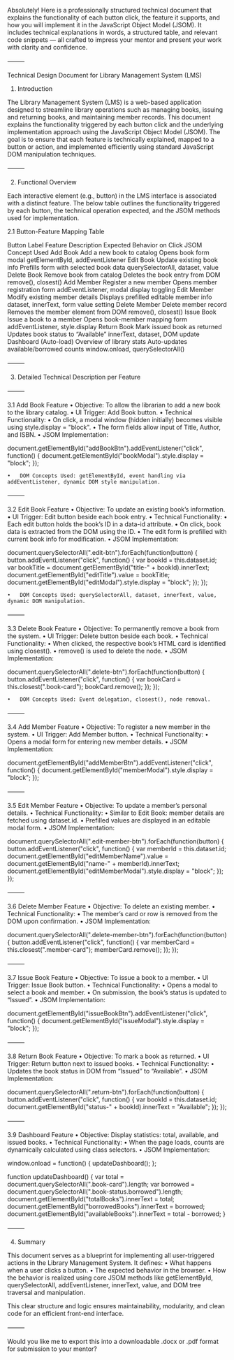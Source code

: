 Absolutely! Here is a professionally structured technical document that explains the functionality of each button click, the feature it supports, and how you will implement it in the JavaScript Object Model (JSOM). It includes technical explanations in words, a structured table, and relevant code snippets — all crafted to impress your mentor and present your work with clarity and confidence.

⸻

Technical Design Document for Library Management System (LMS)

1. Introduction

The Library Management System (LMS) is a web-based application designed to streamline library operations such as managing books, issuing and returning books, and maintaining member records. This document explains the functionality triggered by each button click and the underlying implementation approach using the JavaScript Object Model (JSOM). The goal is to ensure that each feature is technically explained, mapped to a button or action, and implemented efficiently using standard JavaScript DOM manipulation techniques.

⸻

2. Functional Overview

Each interactive element (e.g., button) in the LMS interface is associated with a distinct feature. The below table outlines the functionality triggered by each button, the technical operation expected, and the JSOM methods used for implementation.

2.1 Button-Feature Mapping Table

Button Label	Feature Description	Expected Behavior on Click	JSOM Concept Used
Add Book	Add a new book to catalog	Opens book form modal	getElementById, addEventListener
Edit Book	Update existing book info	Prefills form with selected book data	querySelectorAll, dataset, value
Delete Book	Remove book from catalog	Deletes the book entry from DOM	remove(), closest()
Add Member	Register a new member	Opens member registration form	addEventListener, modal display toggling
Edit Member	Modify existing member details	Displays prefilled editable member info	dataset, innerText, form value setting
Delete Member	Delete member record	Removes the member element from DOM	remove(), closest()
Issue Book	Issue a book to a member	Opens book-member mapping form	addEventListener, style.display
Return Book	Mark issued book as returned	Updates book status to “Available”	innerText, dataset, DOM update
Dashboard (Auto-load)	Overview of library stats	Auto-updates available/borrowed counts	window.onload, querySelectorAll()



⸻

3. Detailed Technical Description per Feature

⸻

3.1 Add Book Feature
	•	Objective: To allow the librarian to add a new book to the library catalog.
	•	UI Trigger: Add Book button.
	•	Technical Functionality:
	•	On click, a modal window (hidden initially) becomes visible using style.display = "block".
	•	The form fields allow input of Title, Author, and ISBN.
	•	JSOM Implementation:

document.getElementById("addBookBtn").addEventListener("click", function() {
    document.getElementById("bookModal").style.display = "block";
});

	•	DOM Concepts Used: getElementById, event handling via addEventListener, dynamic DOM style manipulation.

⸻

3.2 Edit Book Feature
	•	Objective: To update an existing book’s information.
	•	UI Trigger: Edit button beside each book entry.
	•	Technical Functionality:
	•	Each edit button holds the book’s ID in a data-id attribute.
	•	On click, book data is extracted from the DOM using the ID.
	•	The edit form is prefilled with current book info for modification.
	•	JSOM Implementation:

document.querySelectorAll(".edit-btn").forEach(function(button) {
    button.addEventListener("click", function() {
        var bookId = this.dataset.id;
        var bookTitle = document.getElementById("title-" + bookId).innerText;
        document.getElementById("editTitle").value = bookTitle;
        document.getElementById("editModal").style.display = "block";
    });
});

	•	DOM Concepts Used: querySelectorAll, dataset, innerText, value, dynamic DOM manipulation.

⸻

3.3 Delete Book Feature
	•	Objective: To permanently remove a book from the system.
	•	UI Trigger: Delete button beside each book.
	•	Technical Functionality:
	•	When clicked, the respective book’s HTML card is identified using closest().
	•	remove() is used to delete the node.
	•	JSOM Implementation:

document.querySelectorAll(".delete-btn").forEach(function(button) {
    button.addEventListener("click", function() {
        var bookCard = this.closest(".book-card");
        bookCard.remove();
    });
});

	•	DOM Concepts Used: Event delegation, closest(), node removal.

⸻

3.4 Add Member Feature
	•	Objective: To register a new member in the system.
	•	UI Trigger: Add Member button.
	•	Technical Functionality:
	•	Opens a modal form for entering new member details.
	•	JSOM Implementation:

document.getElementById("addMemberBtn").addEventListener("click", function() {
    document.getElementById("memberModal").style.display = "block";
});



⸻

3.5 Edit Member Feature
	•	Objective: To update a member’s personal details.
	•	Technical Functionality:
	•	Similar to Edit Book: member details are fetched using dataset.id.
	•	Prefilled values are displayed in an editable modal form.
	•	JSOM Implementation:

document.querySelectorAll(".edit-member-btn").forEach(function(button) {
    button.addEventListener("click", function() {
        var memberId = this.dataset.id;
        document.getElementById("editMemberName").value = document.getElementById("name-" + memberId).innerText;
        document.getElementById("editMemberModal").style.display = "block";
    });
});



⸻

3.6 Delete Member Feature
	•	Objective: To delete an existing member.
	•	Technical Functionality:
	•	The member’s card or row is removed from the DOM upon confirmation.
	•	JSOM Implementation:

document.querySelectorAll(".delete-member-btn").forEach(function(button) {
    button.addEventListener("click", function() {
        var memberCard = this.closest(".member-card");
        memberCard.remove();
    });
});



⸻

3.7 Issue Book Feature
	•	Objective: To issue a book to a member.
	•	UI Trigger: Issue Book button.
	•	Technical Functionality:
	•	Opens a modal to select a book and member.
	•	On submission, the book’s status is updated to “Issued”.
	•	JSOM Implementation:

document.getElementById("issueBookBtn").addEventListener("click", function() {
    document.getElementById("issueModal").style.display = "block";
});



⸻

3.8 Return Book Feature
	•	Objective: To mark a book as returned.
	•	UI Trigger: Return button next to issued books.
	•	Technical Functionality:
	•	Updates the book status in DOM from “Issued” to “Available”.
	•	JSOM Implementation:

document.querySelectorAll(".return-btn").forEach(function(button) {
    button.addEventListener("click", function() {
        var bookId = this.dataset.id;
        document.getElementById("status-" + bookId).innerText = "Available";
    });
});



⸻

3.9 Dashboard Feature
	•	Objective: Display statistics: total, available, and issued books.
	•	Technical Functionality:
	•	When the page loads, counts are dynamically calculated using class selectors.
	•	JSOM Implementation:

window.onload = function() {
    updateDashboard();
};

function updateDashboard() {
    var total = document.querySelectorAll(".book-card").length;
    var borrowed = document.querySelectorAll(".book-status.borrowed").length;
    document.getElementById("totalBooks").innerText = total;
    document.getElementById("borrowedBooks").innerText = borrowed;
    document.getElementById("availableBooks").innerText = total - borrowed;
}



⸻

4. Summary

This document serves as a blueprint for implementing all user-triggered actions in the Library Management System. It defines:
	•	What happens when a user clicks a button.
	•	The expected behavior in the browser.
	•	How the behavior is realized using core JSOM methods like getElementById, querySelectorAll, addEventListener, innerText, value, and DOM tree traversal and manipulation.

This clear structure and logic ensures maintainability, modularity, and clean code for an efficient front-end interface.

⸻

Would you like me to export this into a downloadable .docx or .pdf format for submission to your mentor?

